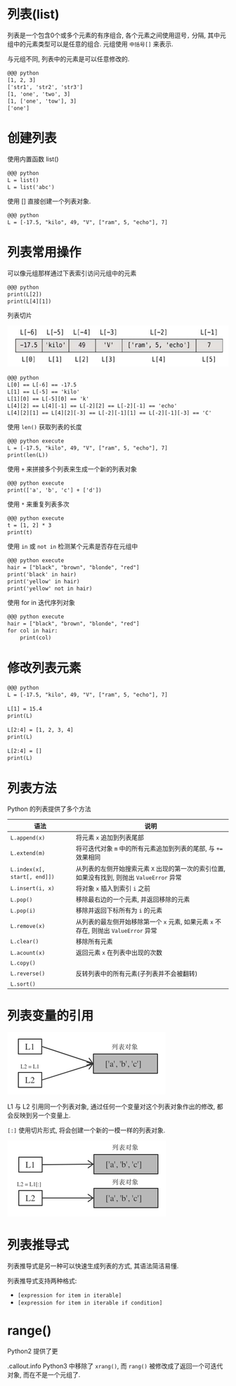 <!SLIDE>
# 列表(list)

列表是一个包含0个或多个元素的有序组合, 各个元素之间使用逗号`,` 分隔, 其中元组中的元素类型可以是任意的组合. 元组使用 `中括号[]` 来表示.

与元组不同, 列表中的元素是可以任意修改的.

    @@@ python
    [1, 2, 3]
    ['str1', 'str2', 'str3']
    [1, 'one', 'two', 3]
    [1, ['one', 'tow'], 3]
    ['one']

<!SLIDE transition=turnUp>
# 创建列表

使用内置函数 list()

    @@@ python
    L = list()
    L = list('abc')

使用 [] 直接创建一个列表对象.

    @@@ python
    L = [-17.5, "kilo", 49, "V", ["ram", 5, "echo"], 7]

<!SLIDE transition=turnUp>
# 列表常用操作

可以像元组那样通过下表索引访问元组中的元素

    @@@ python
    print(L[2])
    print(L[4][1])

列表切片

![string_com2.png](../_images/collectiontype/list_slicing.png)

    @@@ python
    L[0] == L[-6] == -17.5
    L[1] == L[-5] == 'kilo'
    L[1][0] == L[-5][0] == 'k'
    L[4][2] == L[4][-1] == L[-2][2] == L[-2][-1] == 'echo'
    L[4][2][1] == L[4][2][-3] == L[-2][-1][1] == L[-2][-1][-3] == 'C'

使用 `len()` 获取列表的长度

    @@@ python execute
    L = [-17.5, "kilo", 49, "V", ["ram", 5, "echo"], 7]
    print(len(L))

使用 `+` 来拼接多个列表来生成一个新的列表对象

    @@@ python execute
    print(['a', 'b', 'c'] + ['d'])

使用 `*` 来重复列表多次

    @@@ python execute
    t = [1, 2] * 3
    print(t)

使用 `in` 或 `not in` 检测某个元素是否存在元组中

    @@@ python execute
    hair = ["black", "brown", "blonde", "red"]
    print('black' in hair)
    print('yellow' in hair)
    print('yellow' not in hair)

使用 for in 迭代序列对象

    @@@ python execute
    hair = ["black", "brown", "blonde", "red"]
    for col in hair:
        print(col)

<!SLIDE transition=turnUp>
# 修改列表元素

    @@@ python
    L = [-17.5, "kilo", 49, "V", ["ram", 5, "echo"], 7]

    L[1] = 15.4
    print(L)

    L[2:4] = [1, 2, 3, 4]
    print(L)

    L[2:4] = []
    print(L)


<!SLIDE transition=turnUp>
# 列表方法

Python 的列表提供了多个方法

| 语法 | 说明
| ---- | --- |
| `L.append(x)`    | 将元素 `x` 追加到列表尾部 |
| `L.extend(m)`    | 将可迭代对象 `m` 中的所有元素追加到列表的尾部, 与 `+=` 效果相同 |
| `L.index(x[, start[, end]])` | 从列表的左侧开始搜索元素 `X` 出现的第一次的索引位置, 如果没有找到, 则抛出 `ValueError` 异常 |
| `L.insert(i, x)` | 将对象 `x` 插入到索引 `i` 之前 |
| `L.pop()`        | 移除最右边的一个元素, 并返回移除的元素 |
| `L.pop(i)`       | 移除并返回下标所有为 `i` 的元素 |
| `L.remove(x)`    | 从列表的最左侧开始移除第一个 `x` 元素, 如果元素 `x` 不存在, 则抛出 `ValueError` 异常 |
| `L.clear()`       | 移除所有元素 |
| `L.acount(x)`    | 返回元素 `x` 在列表中出现的次数 |
| `L.copy()`       | |
| `L.reverse()`    | 反转列表中的所有元素(子列表并不会被翻转) |
| `L.sort()`       | |

<!SLIDE transition=turnUp>
# 列表变量的引用

![list_reference.png](../_images/collectiontype/list_reference.png)

L1 与 L2 引用同一个列表对象, 通过任何一个变量对这个列表对象作出的修改, 都会反映到另一个变量上.

`[:]`
使用切片形式, 将会创建一个新的一模一样的列表对象.

![list_reference.png](../_images/collectiontype/list_reference_copy.png)

<!SLIDE transition=turnUp>
# 列表推导式

列表推导式是另一种可以快速生成列表的方式, 其语法简洁易懂.

列表推导式支持两种格式:

- `[expression for item in iterable]`
- `[expression for item in iterable if condition]`

<!SLIDE transition=turnUp>
# range()

Python2 提供了更

.callout.info Python3 中移除了 `xrang()`, 而 `rang()` 被修改成了返回一个可迭代对象, 而在不是一个元组了.